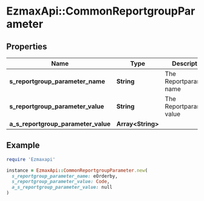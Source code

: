 # EzmaxApi::CommonReportgroupParameter

## Properties

| Name | Type | Description | Notes |
| ---- | ---- | ----------- | ----- |
| **s_reportgroup_parameter_name** | **String** | The Reportparameter name |  |
| **s_reportgroup_parameter_value** | **String** | The Reportparameter value | [optional] |
| **a_s_reportgroup_parameter_value** | **Array&lt;String&gt;** |  | [optional] |

## Example

```ruby
require 'Ezmaxapi'

instance = EzmaxApi::CommonReportgroupParameter.new(
  s_reportgroup_parameter_name: eOrderby,
  s_reportgroup_parameter_value: Code,
  a_s_reportgroup_parameter_value: null
)
```

